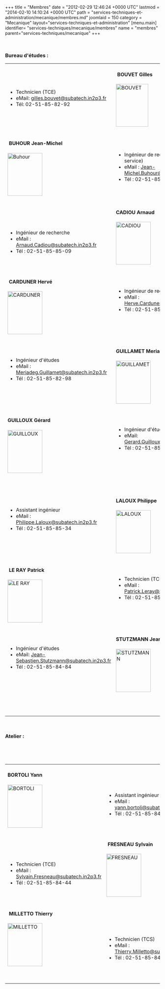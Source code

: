 +++
title = "Membres"
date = "2012-02-29 12:46:24 +0000 UTC"
lastmod = "2014-02-10 14:10:24 +0000 UTC"
path = "services-techniques-et-administration/mecanique/membres.md"
joomlaid = 150
category = "Mecanique"
layout="services-techniques-et-administration"
[menu.main]
  identifier= "services-techniques/mecanique/membres"
  name = "membres"
  parent="services-techniques/mecanique"
+++
<p> </p>
<h3>Bureau d'études :</h3>
<table border="0">
<tbody>
<tr>
<td>
<p> </p>
<ul>
<li>Technicien (TCE)</li>
<li>eMail: <a href="mailto:%!C(MISSING)a%!h(MISSING)ref=">gilles.bouvet@subatech.in2p3.fr</a></li>
<li>Tél: 02-51-85-82-92</li>
</ul>
<p> </p>
</td>
<td>
<h4> BOUVET Gilles</h4>
<p><img src="images/Services/Mecanique/Photos%!a(MISSING)nnuaire/BOUVET.png" alt="BOUVET" width="105" height="139"/></p>
</td>
</tr>
<tr valign="middle">
<td>
<h4> BUHOUR Jean-Michel</h4>
<p><img src="images/Services/Mecanique/Photos%!a(MISSING)nnuaire/Buhour.png" alt="Buhour" width="113" height="139"/></p>
</td>
<td>
<ul>
<li>Ingénieur de recherche (Chef de service)</li>
<li>eMail : <a href="mailto:Jean-Michel.Buhour@subatech.in2p3.fr">Jean-Michel.Buhour@subatech.in2p3.fr</a></li>
<li>Tél : 02-51-85-86-89</li>
</ul>
</td>
</tr>
<tr>
<td valign="top">
<p> </p>
<p> </p>
<ul>
<li>Ingénieur de recherche</li>
<li>eMail : <a href="mailto:Arnaud.Cadiou@subatech.in2p3.fr">Arnaud.Cadiou@subatech.in2p3.fr</a></li>
<li>Tél : 02-51-85-85-09</li>
</ul>
<p> </p>
</td>
<td valign="top">
<h4>CADIOU Arnaud</h4>
<p><img src="images/Services/Mecanique/Photos%!a(MISSING)nnuaire/CADIOU.png" alt="CADIOU" width="113" height="139"/></p>
</td>
</tr>
<tr>
<td valign="top">
<h4> CARDUNER Hervé</h4>
<p><img src="images/Services/Mecanique/Photos%!a(MISSING)nnuaire/CARDUNER.jpg" alt="CARDUNER" width="113" height="140"/></p>
</td>
<td valign="top">
<p>  </p>
<ul>
<li>Ingénieur de recherche</li>
<li>eMail : <a href="mailto:Herve.Carduner@subatech.in2p3.fr">Herve.Carduner@subatech.in2p3.fr</a></li>
<li>Tél : 02-51-85-84-82</li>
</ul>
</td>
</tr>
<tr>
<td valign="top">
<p> </p>
<ul>
<li>Ingénieur d'études</li>
<li>eMail : <a href="mailto:Meriadeg.Guillamet@subatech.in2p3.fr">Meriadeg.Guillamet@subatech.in2p3.fr</a></li>
<li>Tél : 02-51-85-82-98</li>
</ul>
</td>
<td valign="top">
<h4>GUILLAMET Meriadeg</h4>
<p><img src="images/Services/Mecanique/Photos%!a(MISSING)nnuaire/GUILLAMET.jpg" alt="GUILLAMET" width="113" height="140"/></p>
</td>
</tr>
<tr>
<td valign="top">
<h4>GUILLOUX Gérard</h4>
<p><img src="images/Services/Mecanique/Photos%!a(MISSING)nnuaire/GUILLOUX.jpg" alt="GUILLOUX" width="113" height="140"/></p>
<p> </p>
</td>
<td valign="top">
<p>  </p>
<ul>
<li>Ingénieur d'études</li>
<li>eMail: <a href="mailto:Gerard.Guilloux@subatech.in2p3.fr">Gerard.Guilloux@subatech.in2p3.fr</a></li>
<li>Tél : 02-51-85-84-46</li>
</ul>
<p> </p>
</td>
</tr>
<tr>
<td valign="top">
<p> </p>
<ul>
<li>Assistant ingénieur</li>
<li>eMail : <a href="mailto:Philippe.Laloux@subatech.in2p3.fr">Philippe.Laloux@subatech.in2p3.fr</a></li>
<li>Tél : 02-51-85-85-34</li>
</ul>
</td>
<td valign="top">
<h4>LALOUX Philippe</h4>
<p><img src="images/Services/Mecanique/Photos%!a(MISSING)nnuaire/LALOUX.jpg" alt="LALOUX" width="113" height="140"/></p>
</td>
</tr>
<tr>
<td valign="top">
<h4> LE RAY Patrick</h4>
<p><img src="images/Services/Mecanique/Photos%!a(MISSING)nnuaire/LE%!R(MISSING)AY.jpg" alt="LE RAY" width="113" height="140"/></p>
</td>
<td valign="top">
<p>  </p>
<ul>
<li>Technicien (TCE)</li>
<li>eMail : <a href="mailto:%!C(MISSING)a%!h(MISSING)ref=">Patrick.Leray@subatech.in2p3.fr</a></li>
<li>Tél : 02-51-85-86-03</li>
</ul>
</td>
</tr>
<tr>
<td valign="top">
<p>  </p>
<ul>
<li>Ingénieur d'études</li>
<li>eMail: <a href="mailto:Jean-Sebastien.Stutzmann@subatech.in2p3.fr">Jean-Sebastien.Stutzmann@subatech.in2p3.fr</a></li>
<li>Tél : 02-51-85-84-84</li>
</ul>
</td>
<td valign="top">
<h4>STUTZMANN Jean-Sébastien</h4>
<p><img src="images/Services/Mecanique/Photos%!a(MISSING)nnuaire/STUTZMANN.jpg" alt="STUTZMANN" width="113" height="140"/></p>
</td>
</tr>
<tr>
<td valign="top"> </td>
<td valign="top">
<p>  </p>
</td>
</tr>
</tbody>
</table>
<p>    </p>
<h3>Atelier :</h3>
<p>  </p>
<p>  </p>
<table border="0">
<tbody>
<tr>
<td>
<h4>BORTOLI Yann</h4>
<p><img src="images/Services/Mecanique/Photos%!a(MISSING)nnuaire/BORTOLI.png" alt="BORTOLI" width="113" height="140"/></p>
</td>
<td>
<p>  </p>
<ul>
<li>Assistant ingénieur</li>
<li>eMail : <a href="mailto:%!C(MISSING)a%!h(MISSING)ref=">yann.bortoli@subatech.in2p3.fr</a></li>
<li>Tél : 02-51-85-84-44</li>
</ul>
</td>
</tr>
<tr>
<td>
<p>  </p>
<ul>
<li>Technicien (TCE)</li>
<li>eMail : <a href="mailto:Sylvain.Fresneau@subatech.in2p3.fr">Sylvain.Fresneau@subatech.in2p3.fr</a></li>
<li>Tél : 02-51-85-84-44</li>
</ul>
</td>
<td>
<h4> FRESNEAU Sylvain</h4>
<p><img src="images/Services/Mecanique/Photos%!a(MISSING)nnuaire/FRESNEAU.jpg" alt="FRESNEAU" width="113" height="140"/></p>
</td>
</tr>
<tr>
<td>
<h4> MILLETTO Thierry</h4>
<p><img src="images/Services/Mecanique/Photos%!a(MISSING)nnuaire/MILLETTO.jpg" alt="MILLETTO" width="113" height="140"/></p>
<p> </p>
</td>
<td>
<p>  </p>
<ul>
<li>Technicien (TCS)</li>
<li>eMail : <a href="mailto:Thierry.Milletto@subatech.in2p3.fr">Thierry.Milletto@subatech.in2p3.fr</a></li>
<li>Tél : 02-51-85-84-44</li>
</ul>
</td>
</tr>
</tbody>
</table>